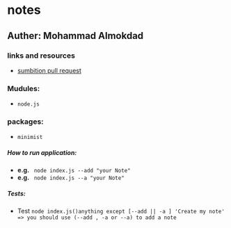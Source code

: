 # notes

## Auther: Mohammad Almokdad
### links and resources 
  - [sumbition pull request]('https://github.com/mohammadalmoqdad/notes/pull/1')
### Mudules:
- `node.js`
### packages:
- `minimist`

##### How to run application:
* **e.g.** ` node index.js --add "your Note"`
* **e.g.** ` node index.js --a "your Note"`

##### Tests:
- Test `node index.js()anything except [--add || -a ] 'Create my note' => you should use (--add , -a or --a) to add a note `
